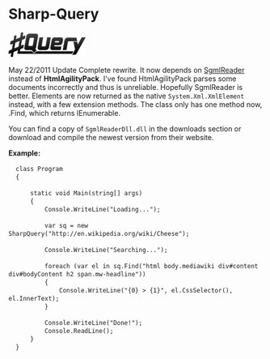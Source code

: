 # Sharp-Query
![Sharp-Query](/logo.png)




May 22/2011 Update
Complete rewrite. It now depends on [SgmlReader](http://developer.mindtouch.com/SgmlReader) instead of **HtmlAgilityPack**. I've found HtmlAgilityPack parses some documents incorrectly and thus is unreliable. Hopefully SgmlReader is better. Elements are now returned as the native `System.Xml.XmlElement` instead, with a few extension methods.
The class only has one method now, .Find, which returns IEnumerable<XmlElement>.

You can find a copy of `SgmlReaderDll.dll` in the downloads section or download and compile the newest version from their website.

**Example:**


```
  class Program
  {
  
      static void Main(string[] args)
      {
          Console.WriteLine("Loading...");
          
          var sq = new SharpQuery("http://en.wikipedia.org/wiki/Cheese");
          
          Console.WriteLine("Searching...");
          
          foreach (var el in sq.Find("html body.mediawiki div#content div#bodyContent h2 span.mw-headline"))
          {
              Console.WriteLine("{0} > {1}", el.CssSelector(), el.InnerText);
          }
  
          Console.WriteLine("Done!");
          Console.ReadLine();
      }
  }
```
